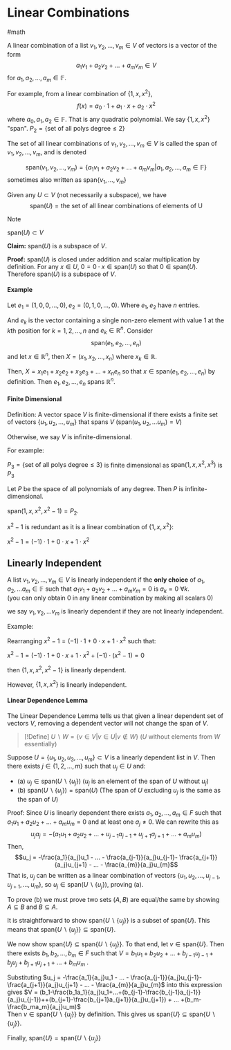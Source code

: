 # Linear Combinations
#math 

A linear combination of a list $v_1, v_2, ..., v_m \in V$ of vectors is a vector of the form $$a_1v_1+a_2v_2+...+a_mv_m \in V$$
for $a_1,a_2,...,a_m \in \mathbb{F}$.


For example, from a linear combination of $\{1,x,x^2\}$, $$f(x) = a_0 \cdot 1 + a_1 \cdot x + a_2 \cdot x^2$$
where $a_0, a_1, a_2 \in \mathbb{F}$. That is any quadratic polynomial. We say $\{1,x,x^2\}$ "span". 
$P_2 = \{\text{set of all polys degree} \leq 2 \}$ 

The set of all linear combinations of $v_1, v_2, ..., v_m \in V$ is called the span of $v_1, v_2, ..., v_m$, and is denoted 

$$\text{span}(v_1, v_2, ..., v_m) = \{a_1v_1+a_2v_2+...+a_mv_m|a_1,a_2,...,a_m \in \mathbb{F}\}$$
sometimes also written as $\text{span}\{v_1,...,v_m\}$

Given any $U \subset V$ (not necessarily a subspace), we have $$\text{span}(U)= \text{the set of all linear combinations of elements of U}$$
>[!NOTE]
>$\text{span}(U) \subset V$


**Claim:** $\text{span}(U)$ is a subspace of $V$.

**Proof:** $\text{span}(U)$ is closed under addition and scalar multiplication by definition. For any $x \in U$, $0 = 0 \cdot x \in \text{span}(U)$ so that $0 \in \text{span}(U)$. Therefore $\text{span}(U)$ is a subspace of $V$.


#### Example

Let $e_1 = (1,0,0,...,0), e_2 = (0,1,0,...,0)$. Where $e_1,e_2$ have $n$ entries.

And $e_k$ is the vector containing a single non-zero element with value 1 at the $k$th position for $k=1,2,...,n$ and $e_k \in \mathbb{R}^n$. Consider $$\text{span}(e_1,e_2,...,e_n)$$
and let $x \in \mathbb{R}^n$, then $X = (x_1,x_2,...,x_n)$ where $x_k \in \mathbb{R}$.

Then, $X = x_1e_1 + x_2e_2 + x_3e_3+...+x_ne_n$ so that $x \in \text{span}(e_1,e_2,...,e_n)$ by definition. Then $e_1,e_2,...,e_n$ spans $\mathbb{R}^n$.


#### Finite Dimensional

Definition: A vector space $V$ is finite-dimensional if there exists a finite set of vectors $\{u_1,u_2,...,u_m\}$ that spans $V$ ($\text{span}(u_1,u_2,...u_m) = V$)

Otherwise, we say $V$ is infinite-dimensional.

For example:

$P_3 = \{ \text{set of all polys degree} \leq 3 \}$ is finite dimensional as $\text{span}(1,x,x^2,x^3)$ is $P_3$ 

Let $P$ be the space of all polynomials of any degree. Then $P$ is infinite-dimensional. 


$\text{span}(1,x,x^2,x^2-1) = P_2$. 

$x^2-1$ is redundant as it is a linear combination of $\{1,x,x^2\}$:

$x^2-1 = (-1) \cdot 1 + 0 \cdot x + 1 \cdot x^2$

## Linearly Independent

A list $v_1, v_2,...,v_m \in V$ is linearly independent if the **only choice** of $a_1,a_2,...a_m \in \mathbb{F}$ such that $a_1v_1+a_2v_2+...+a_mv_m = 0$ is $a_k = 0$  $\forall k$.  
(you can only obtain 0 in any linear combination by making all scalars 0)

we say $v_1,v_2,...v_m$ is linearly dependent if they are not linearly independent.

Example: 

Rearranging $x^2-1 = (-1) \cdot 1 + 0 \cdot x + 1 \cdot x^2$ such that: 

$x^2-1 = (-1) \cdot 1 + 0 \cdot x + 1 \cdot x^2 + (-1)\cdot (x^2-1) = 0$ 

then {$1,x,x^2,x^2-1\}$ is linearly dependent. 

However, $\{1,x,x^2\}$ is linearly independent. 

#### Linear Dependence Lemma

The Linear Dependence Lemma tells us that given a linear dependent set of vectors $V$, removing a dependent vector will not change the span of $V$. 

>[!Define]
> $U \backslash W  =\{v \in V| v \in U| v \not \in W\}$ ($U$ without elements from $W$ essentially)

Suppose $U = \{u_1,u_2,u_3,...,u_m\} \subset V$ is a linearly dependent list in $V$. Then there exists $j \in \{1,2,...,m\}$ such that $u_j \in U$ and:
- (a) $u_j \in \text{span}(U \backslash  \{u_j\})$  ($u_j$ is an element of the span of $U$ without $u_j$)
- (b) $\text{span}(U \backslash \{u_j\}) = \text{span} (U)$ (The span of $U$ excluding $u_j$ is the same as the span of $U$)

Proof: Since $U$ is linearly dependent there exists $a_1, a_2,...,a_m \in F$ such that $a_1u_1+a_2u_2+...+a_mu_m = 0$ and at least one $a_j \neq 0$. We can rewrite this as $$u_ja_j = -(a_1u_1+a_2u_2+...+u_{j-1}a_{j-1}+u_{j+1}a_{j+1}+...+a_mu_m)$$Then,
 $$u_j = -\frac{a_1}{a_j}u_1 - ... - \frac{a_{j-1}}{a_j}u_{j-1}- \frac{a_{j+1}}{a_j}u_{j+1} - ... - \frac{a_{m}}{a_j}u_{m}$$
That is, $u_j$ can be written as a linear combination of vectors $\{u_1,u_2,...,u_{j-1}, u_{j+1},...,u_m\}$, so $u_j \in \text{span}(U \backslash \{u_j\})$, proving (a). 


To prove (b) we must prove two sets $(A,B)$ are equal/the same by showing $A \subseteq B$ and $B \subseteq A$. 

It is straightforward to show $\text{span}\{U \backslash \{u_j\}\}$ is a subset of $\text{span}\{U\}$. This means that $\text{span}\{U \backslash \{u_j\}\} \subseteq \text{span}\{U\}$. 

We now show  $\text{span}\{U\} \subseteq \text{span}\{U \backslash \{u_j\}\}$. To that end, let $v \in \text{span}\{U\}$. Then there exists $b_1,b_2,...,b_m \in F$ such that $V = b_1u_1+b_2u_2+...+b_{j-1}u_{j-1}+b_ju_j+b_{j+1}u_{j+1}+...+b_mu_m$ . 

Substituting $u_j = -\frac{a_1}{a_j}u_1 - ... - \frac{a_{j-1}}{a_j}u_{j-1}- \frac{a_{j+1}}{a_j}u_{j+1} - ... - \frac{a_{m}}{a_j}u_{m}$ into this expression gives $V = (b_1-\frac{b_1a_1}{a_j}u_1+...+(b_{j-1}-\frac{b_{j-1}a_{j-1}}{a_j}u_{j-1})++(b_{j+1}-\frac{b_{j+1}a_{j+1}}{a_j}u_{j+1}) + ... +(b_m-\frac{b_ma_m}{a_j}u_m)$  
Then $v \in \text{span}\{U \backslash \{u_j\}\}$ by definition. This gives us $\text{span}\{U\} \subseteq \text{span}\{U \backslash \{u_j\}\}$. 

Finally, $\text{span}\{U\} = \text{span}\{U\backslash\{u_j\}\}$